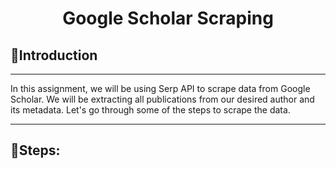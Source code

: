 <div align='center'><h1>Google Scholar Scraping</h1></div>

## 📖Introduction

---

In this assignment, we will be using Serp API to scrape data from Google Scholar. We will be extracting all publications from our desired author and its metadata. Let's go through some of the steps to scrape the data.

---

## 📏Steps:
